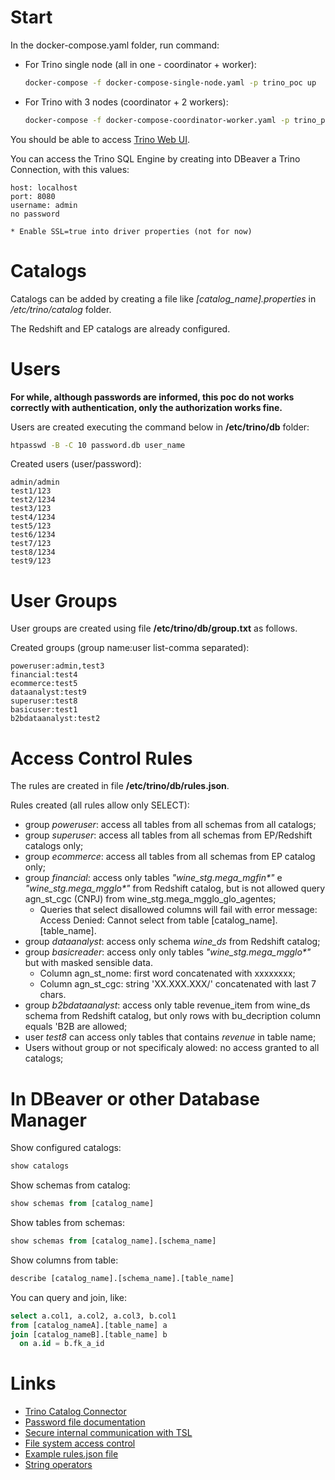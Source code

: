 # Start
In the docker-compose.yaml folder, run command:

  - For Trino single node (all in one - coordinator + worker):
    ```bash 
    docker-compose -f docker-compose-single-node.yaml -p trino_poc up
    ```
  - For Trino with 3 nodes (coordinator + 2 workers):
    ```bash 
    docker-compose -f docker-compose-coordinator-worker.yaml -p trino_poc up
    ```

You should be able to access [Trino Web UI](http://localhost:8080).


You can access the Trino SQL Engine by creating into DBeaver a Trino Connection, with this values:
```
host: localhost
port: 8080
username: admin
no password

* Enable SSL=true into driver properties (not for now)
```
# Catalogs

Catalogs can be added by creating a file like *[catalog_name].properties* in */etc/trino/catalog* folder.

The Redshift and EP catalogs are already configured.


# Users

**For while, although passwords are informed, this poc do not works correctly with authentication, only the authorization works fine.**

Users are created executing the command below in **/etc/trino/db** folder:

```bash
htpasswd -B -C 10 password.db user_name
```

Created users (user/password):
```
admin/admin
test1/123
test2/1234
test3/123
test4/1234
test5/123
test6/1234
test7/123
test8/1234
test9/123
```

# User Groups

User groups are created using file **/etc/trino/db/group.txt** as follows.

Created groups (group name:user list-comma separated):
```
poweruser:admin,test3
financial:test4
ecommerce:test5
dataanalyst:test9
superuser:test8
basicuser:test1
b2bdataanalyst:test2
```

# Access Control Rules

The rules are created in file **/etc/trino/db/rules.json**. 

Rules created (all rules allow only SELECT):
- group *poweruser*: access all tables from all schemas from all catalogs;
- group *superuser*: access all tables from all schemas from EP/Redshift catalogs only;
- group *ecommerce*: access all tables from all schemas from EP catalog only;
- group *financial*: access only tables _"wine_stg.mega_mgfin*"_ e _"wine_stg.mega_mgglo*"_ from Redshift catalog, but is not allowed query agn_st_cgc (CNPJ) from wine_stg.mega_mgglo_glo_agentes;
    - Queries that select disallowed columns will fail with error message:  Access Denied: Cannot select from table [catalog_name].[table_name].
- group *dataanalyst*: access only schema _wine_ds_ from Redshift catalog;
- group *basicreader*: access only only tables _"wine_stg.mega_mgglo*"_ but with masked sensible data.
    - Column agn_st_nome: first word concatenated with xxxxxxxx;
    - Column agn_st_cgc: string 'XX.XXX.XXX/' concatenated with last 7 chars.
- group *b2bdataanalyst*: access only table revenue_item from wine_ds schema from Redshift catalog, but only rows with bu_decription column equals 'B2B are allowed;
- user _test8_ can access only tables that contains *revenue* in table name;
- Users without group or not specificaly alowed: no access granted to all catalogs;


# In DBeaver or other Database Manager

Show configured catalogs:

```sql
show catalogs
```

Show schemas from catalog:
```sql
show schemas from [catalog_name]
```

Show tables from schemas:
```sql
show schemas from [catalog_name].[schema_name]
```

Show columns from table:
```sql
describe [catalog_name].[schema_name].[table_name]
```

You can query and join, like:
```sql
select a.col1, a.col2, a.col3, b.col1
from [catalog_nameA].[table_name] a
join [catalog_nameB].[table_name] b
  on a.id = b.fk_a_id
```




# Links 
- [Trino Catalog Connector](https://trino.io/docs/current/connector.html)
- [Password file documentation](https://trino.io/docs/current/security/password-file.html)
- [Secure internal communication with TSL](https://trino.io/docs/current/security/internal-communication.html)
- [File system access control](https://trino.io/docs/current/security/file-system-access-control.html)
- [Example rules.json file](https://github.com/operate-first/apps/blob/master/kfdefs/overlays/osc/osc-cl1/trino/configs/rules.json)
- [String operators](https://trino.io/docs/current/functions/string.html)

